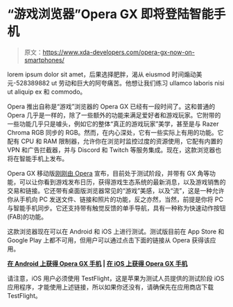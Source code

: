 # “游戏浏览器”Opera GX 即将登陆智能手机

> 原文：<https://www.xda-developers.com/opera-gx-now-on-smartphones/>

lorem ipsum dolor sit amet，后果选择肥胖，渴从 eiusmod 时间煽动美元-528389882 ut 劳动和巨大的阿夸痛苦。他想让我们练习 ullamco laboris nisi ut aliquip ex 和 commodo。

Opera 推出自称是“游戏”浏览器的 Opera GX 已经有一段时间了。这和普通的 Opera 几乎是一样的，除了一些额外的功能来满足爱好者和游戏玩家。它附带的一些功能几乎只是噱头，例如它的整体“真正的游戏玩家”美学，甚至是与 Razer Chroma RGB 同步的 RGB。然而，在内心深处，它有一些实际上有用的功能。它配有 CPU 和 RAM 限制器，允许你在浏览时监控过度的资源使用，它配有内置的 VPN 和广告拦截器，并与 Discord 和 Twitch 等服务集成。现在，这款浏览器也将在智能手机上发布。

Opera GX 移动版[刚刚由 Opera](https://blogs.opera.com/desktop/2021/05/opera-gx-mobile-beta/) 宣布，目前处于测试阶段，并带有 GX 角等功能，可以让你看到游戏发布日历，获得游戏生态系统的最新消息，以及游戏销售的交易和链接。它还带有桌面版浏览器常见的“游戏”美感，以及“流”，这是一种允许你从手机向 PC 发送文件、链接和照片的功能，反之亦然，当然，前提是你将 PC 与智能手机同步。它还支持带有触觉反馈的单手导航，具有一种称为快速动作按钮(FAB)的功能。

这款浏览器现在可以在 Android 和 iOS 上进行测试。测试版目前在 App Store 和 Google Play 上都不可用，但用户可以通过点击下面的链接从 Opera 获得该应用。

**[在 Android 上获得 Opera GX 手机](https://operagx.gg/beta-1-android) | [在 iOS 上获得 Opera GX 手机](http://operagx.gg/gx-beta-ios)**

请注意，iOS 用户必须使用 TestFlight，这是苹果为测试人员提供的测试阶段 iOS 应用程序，才能使用上述链接，所以如果你还没有，请确保先在应用商店下载 TestFlight。